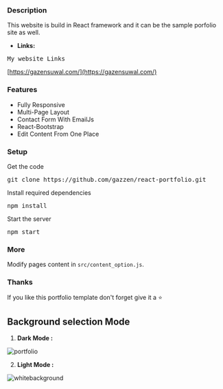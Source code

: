 ### Description
This website is build in React framework and it can be the sample porfolio site as well.

* **Links:**
<pre>My website Links</pre>
[https://gazensuwal.com/](https://gazensuwal.com/)


### Features

- Fully Responsive
- Multi-Page Layout 
- Contact Form With EmailJs
- React-Bootstrap
- Edit Content From One Place

### Setup

Get the code

<pre>git clone https://github.com/gazzen/react-portfolio.git</pre>
 
Install required dependencies

<pre>npm install</pre>


Start the server

<pre>npm start</pre>

### More

Modify pages content in  `src/content_option.js`.

### Thanks

If you like this portfolio template don't forget give it a ⭐ 

## Background selection Mode
1. **Dark Mode :**

![portfolio](https://user-images.githubusercontent.com/24693283/233456865-3f969e3b-ca3e-4854-a972-fb88ca344a6b.png)

2. **Light Mode :**

![whitebackground](https://user-images.githubusercontent.com/24693283/233457799-348bc9e5-e959-4932-9f77-653f4514097b.png)
